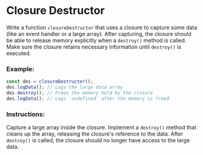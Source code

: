 # Closure Destructor

Write a function `closureDestructor` that uses a closure to capture some data (like an event handler or a large array). After capturing, the closure should be able to release memory explicitly when a `destroy()` method is called. Make sure the closure retains necessary information until `destroy()` is executed.

### Example:

```js
const des = closureDestructor();
des.logData(); // Logs the large data array
des.destroy(); // Frees the memory held by the closure
des.logData(); // Logs `undefined` after the memory is freed
```

### Instructions:

Capture a large array inside the closure.
Implement a `destroy()` method that cleans up the array, releasing the closure's reference to the data.
After `destroy()` is called, the closure should no longer have access to the large data.
